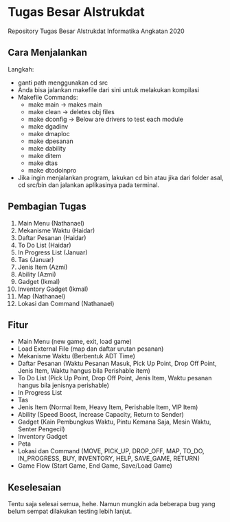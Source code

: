 # Tugas Besar Alstrukdat

Repository Tugas Besar Alstrukdat Informatika Angkatan 2020

## Cara Menjalankan

Langkah:
- ganti path menggunakan cd src
- Anda bisa jalankan makefile dari sini untuk melakukan kompilasi
- Makefile Commands:
  - make main -> makes main
  - make clean -> deletes obj files
  - make dconfig -> Below are drivers to test each module
  - make dgadinv
  - make dmaploc
  - make dpesanan
  - make dability
  - make ditem
  - make dtas
  - make dtodoinpro
- Jika ingin menjalankan program, lakukan cd bin atau jika dari folder asal, cd src/bin
  dan jalankan aplikasinya pada terminal. 

## Pembagian Tugas

1. Main Menu			     (Nathanael)
2. Mekanisme Waktu		 (Haidar)
3. Daftar Pesanan		   (Haidar)
4. To Do List          (Haidar)
5. In Progress List		 (Januar)
6. Tas				         (Januar)
7. Jenis Item			     (Azmi)
8. Ability			       (Azmi)
9. Gadget			         (Ikmal)
10. Inventory Gadget	 (Ikmal)
11. Map			           (Nathanael)
12. Lokasi dan Command (Nathanael)

## Fitur

 - Main Menu (new game, exit, load game)
 - Load External File (map dan daftar urutan pesanan)
 - Mekanisme Waktu (Berbentuk ADT Time)
 - Daftar Pesanan (Waktu Pesanan Masuk, Pick Up Point, Drop Off Point, Jenis Item, Waktu hangus bila Perishable item)
 - To Do List (Pick Up Point, Drop Off Point, Jenis Item, Waktu pesanan hangus bila jenisnya perishable)
 - In Progress List
 - Tas
 - Jenis Item (Normal Item, Heavy Item, Perishable Item, VIP Item)
 - Ability (Speed Boost, Increase Capacity, Return to Sender)
 - Gadget (Kain Pembungkus Waktu, Pintu Kemana Saja, Mesin Waktu, Senter Pengecil)
 - Inventory Gadget
 - Peta
 - Lokasi dan Command (MOVE, PICK_UP, DROP_OFF, MAP, TO_DO, IN_PROGRESS, BUY, INVENTORY, HELP, SAVE_GAME, RETURN)
 - Game Flow (Start Game, End Game, Save/Load Game)

## Keselesaian

Tentu saja selesai semua, hehe. Namun mungkin ada beberapa bug yang belum sempat dilakukan testing lebih lanjut.